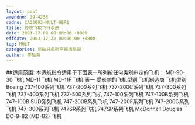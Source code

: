 ```yaml
---
layout: post
amendno: 39-4238
cadno: CAD2003-MULT-08R1
title: 修改飞机飞行手册
date: 2003-12-08 00:00:00 +0800
effdate: 2003-12-22 00:00:00 +0800
tag: MULT
categories: 民航总局航空器适航司
author: 李福海
---
```


##适用范围:
本适航指令适用于下面表一所列按任何类别审定的飞机： MD-90-30 飞机 MD-11 飞机 MD-11F 飞机
表一 受影响的飞机型别
飞机制造商 飞机型别
Boeing 737-100系列飞机
737-200系列飞机
737-200C系列飞机
737-300系列飞机
737-400系列飞机
737-500系列飞机
747-100系列飞机
747-100B系列飞机
747-100B SUD系列飞机
747-200B系列飞机
747-200F系列飞机
747-200C系列飞机
747-300系列飞机
747SR系列飞机
747SP系列飞机
McDonnell Douglas DC-9-82 (MD-82) 飞机

